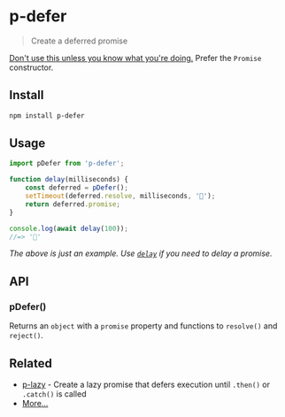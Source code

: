 # p-defer

> Create a deferred promise

[Don't use this unless you know what you're doing.](https://github.com/petkaantonov/bluebird/wiki/Promise-anti-patterns#the-deferred-anti-pattern) Prefer the `Promise` constructor.

## Install

```sh
npm install p-defer
```

## Usage

```js
import pDefer from 'p-defer';

function delay(milliseconds) {
	const deferred = pDefer();
	setTimeout(deferred.resolve, milliseconds, '🦄');
	return deferred.promise;
}

console.log(await delay(100));
//=> '🦄'
```

*The above is just an example. Use [`delay`](https://github.com/sindresorhus/delay) if you need to delay a promise.*

## API

### pDefer()

Returns an `object` with a `promise` property and functions to `resolve()` and `reject()`.

## Related

- [p-lazy](https://github.com/sindresorhus/p-lazy) - Create a lazy promise that defers execution until `.then()` or `.catch()` is called
- [More…](https://github.com/sindresorhus/promise-fun)
